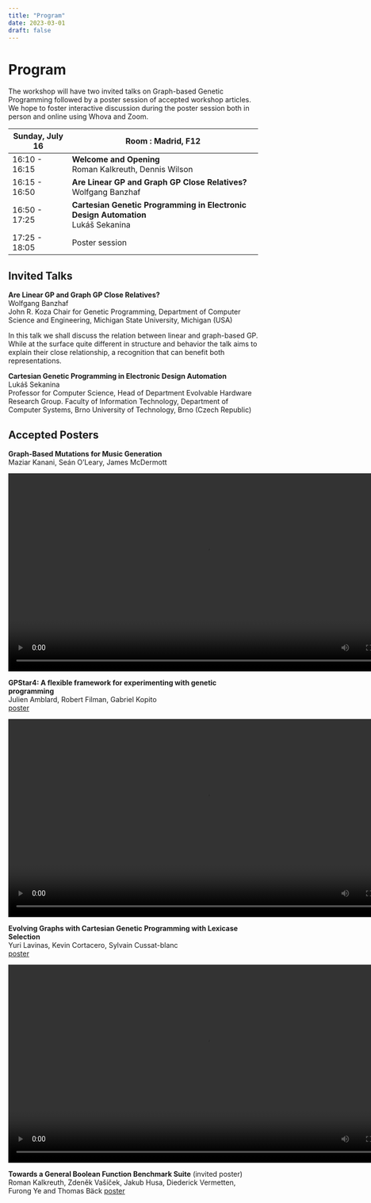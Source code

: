 ```yaml
---
title: "Program"
date: 2023-03-01
draft: false
---
```


# Program

The workshop will have two invited talks on Graph-based Genetic Programming followed by a poster session of accepted workshop articles. We hope to foster interactive discussion during the poster session both in person and online using Whova and Zoom.

Sunday, July 16 | Room : Madrid, F12 
------------ | ----------------
16:10 - 16:15 | **Welcome and Opening**<br/>Roman Kalkreuth, Dennis Wilson
16:15 - 16:50 | **Are Linear GP and Graph GP Close Relatives?**<br/>Wolfgang Banzhaf
16:50 - 17:25 | **Cartesian Genetic Programming in Electronic Design Automation**<br/>Lukáš Sekanina
17:25 - 18:05 | Poster session

## Invited Talks

**Are Linear GP and Graph GP Close Relatives?**<br/>
Wolfgang Banzhaf<br/>
John R. Koza Chair for Genetic Programming, Department of Computer Science and Engineering,  Michigan State University, Michigan (USA)

In this talk we shall discuss the relation between linear
and graph-based GP. While at the surface quite different
in structure and behavior the talk aims to explain their
close relationship, a recognition that can benefit both
representations. 

**Cartesian Genetic Programming in Electronic Design Automation**<br/>
Lukáš Sekanina<br/>
Professor for Computer Science, Head of Department
Evolvable Hardware Research Group. Faculty of Information Technology, Department of Computer Systems, Brno University of Technology, Brno (Czech Republic) 

## Accepted Posters

**Graph-Based Mutations for Music Generation**<br/>
Maziar Kanani, Seán O’Leary, James McDermott

<video height="400px" autoplay loop controls>
<source src="kanani.mp4" type="video/mp4">
</video>


**GPStar4: A flexible framework for experimenting with genetic programming**<br/>
Julien Amblard, Robert Filman, Gabriel Kopito<br/>
[poster](amblard.pdf)

<video height="400px" autoplay loop controls>
<source src="amblard.mp4" type="video/mp4">
</video>

**Evolving Graphs with Cartesian Genetic Programming with Lexicase Selection**<br/>
Yuri Lavinas, Kevin Cortacero, Sylvain Cussat-blanc<br/>
[poster](lavinas.pdf)

<video height="400px" autoplay loop controls>
<source src="lavinas.mp4" type="video/mp4">
</video>

**Towards a General Boolean Function Benchmark Suite** (invited poster)<br/>
Roman Kalkreuth, Zdeněk Vašíček, Jakub Husa, Diederick Vermetten, Furong Ye and Thomas Bäck
[poster](kalkreuth.pdf)

